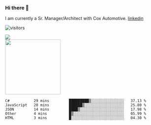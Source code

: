 ### Hi there 👋

I am currently a Sr. Manager/Architect with Cox Automotive. 
[linkedin](https://www.linkedin.com/in/jefflindholm)

<!--
**jefflindholm/jefflindholm** is a ✨ _special_ ✨ repository because its `README.md` (this file) appears on your GitHub profile.

Here are some ideas to get you started:

- 🔭 I’m currently working on ...
- 🌱 I’m currently learning ...
- 👯 I’m looking to collaborate on ...
- 🤔 I’m looking for help with ...
- 💬 Ask me about ...
- 📫 How to reach me: ...
- 😄 Pronouns: ...
- ⚡ Fun fact: ...
-->
![visitors](https://visitor-badge.glitch.me/badge?page_id=page.id)

<img align="center" src="https://github-readme-stats.vercel.app/api/top-langs/?username=jefflindholm&hide=java,html&title_color=ffffff&text_color=c9cacc&icon_color=2bbc8a&bg_color=1d1f21" />
<br/>
<img height="180em" src="https://github-readme-stats.vercel.app/api?username=jefflindholm&show_icons=true&hide_border=true&&count_private=true&include_all_commits=true" />

<!--START_SECTION:waka-->
```text
C#           29 mins         █████████▒░░░░░░░░░░░░░░░   37.13 % 
JavaScript   20 mins         ██████▒░░░░░░░░░░░░░░░░░░   25.80 % 
JSON         14 mins         ████▒░░░░░░░░░░░░░░░░░░░░   17.98 % 
Other        4 mins          █▒░░░░░░░░░░░░░░░░░░░░░░░   05.99 % 
HTML         3 mins          █░░░░░░░░░░░░░░░░░░░░░░░░   04.30 % 
```
<!--END_SECTION:waka-->
